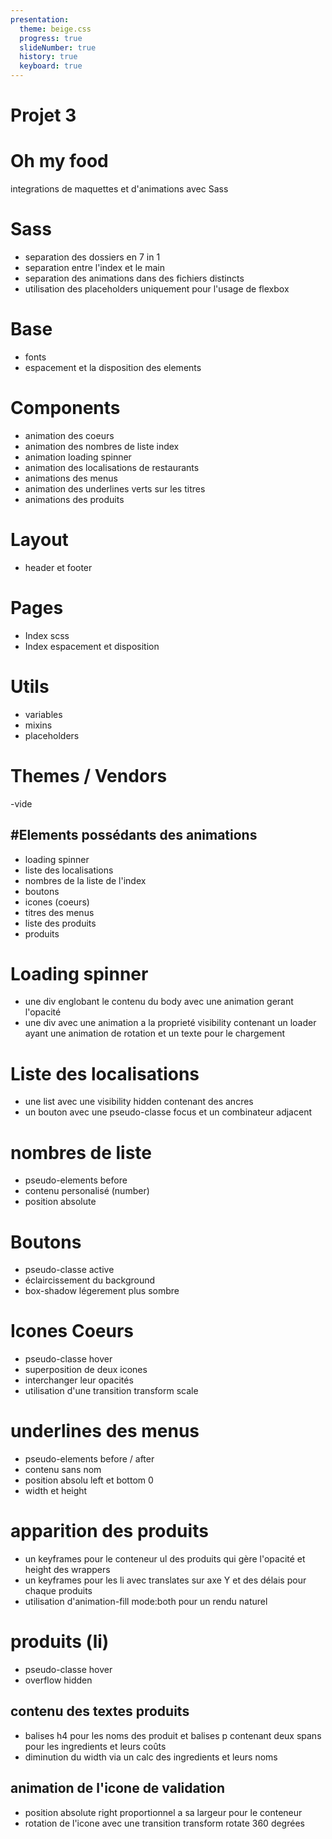 ```yaml
---
presentation:
  theme: beige.css
  progress: true
  slideNumber: true
  history: true
  keyboard: true
---
```


<!-- slide -->

# Projet 3

# Oh my food

integrations de maquettes et d'animations avec Sass

<!-- slide -->

# Sass

- separation des dossiers en 7 in 1
- separation entre l'index et le main
- separation des animations dans des fichiers distincts
- utilisation des placeholders uniquement pour l'usage de flexbox

<!-- slide -->

# Base

- fonts
- espacement et la disposition des elements

<!-- slide -->

# Components

- animation des coeurs
- animation des nombres de liste index
- animation loading spinner
- animation des localisations de restaurants
- animations des menus
- animation des underlines verts sur les titres
- animations des produits

<!-- slide -->

# Layout

- header et footer

<!-- slide -->

# Pages

- Index scss
- Index espacement et disposition

<!-- slide -->

# Utils

- variables
- mixins
- placeholders

<!-- slide -->

# Themes / Vendors

-vide

<!-- slide -->

## #Elements possédants des animations

- loading spinner
- liste des localisations
- nombres de la liste de l'index
- boutons
- icones (coeurs)
- titres des menus
- liste des produits
- produits

<!-- slide -->

# Loading spinner

- une div englobant le contenu du body avec une animation gerant l'opacité
- une div avec une animation a la proprieté visibility contenant un loader ayant une animation de rotation et un texte pour le chargement

<!-- slide -->

# Liste des localisations

- une list avec une visibility hidden contenant des ancres
- un bouton avec une pseudo-classe focus et un combinateur adjacent

<!-- slide -->

# nombres de liste

- pseudo-elements before
- contenu personalisé (number)
- position absolute

<!-- slide -->

# Boutons

- pseudo-classe active
- éclaircissement du background
- box-shadow légerement plus sombre

<!-- slide -->

# Icones Coeurs

- pseudo-classe hover
- superposition de deux icones
- interchanger leur opacités
- utilisation d'une transition transform scale

<!-- slide -->

# underlines des menus

- pseudo-elements before / after
- contenu sans nom
- position absolu left et bottom 0
- width et height

<!-- slide -->

# apparition des produits

- un keyframes pour le conteneur ul des produits qui gère l'opacité et height des wrappers
- un keyframes pour les li avec translates sur axe Y et des délais pour chaque produits
- utilisation d'animation-fill mode:both pour un rendu naturel

<!-- slide -->

# produits (li)

- pseudo-classe hover
- overflow hidden

<!-- slide -->

## contenu des textes produits 

- balises h4 pour les noms des produit et balises p contenant deux spans pour les ingredients et leurs coûts 
- diminution du width via un calc des ingredients et leurs noms 

<!-- slide -->

## animation de l'icone de validation

- position absolute right proportionnel a sa largeur pour le conteneur
- rotation de l'icone avec une transition transform rotate 360 degrées 
